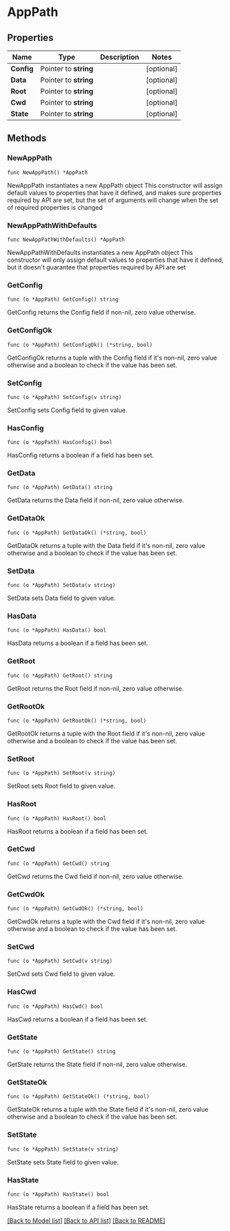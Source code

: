 # AppPath

## Properties

Name | Type | Description | Notes
------------ | ------------- | ------------- | -------------
**Config** | Pointer to **string** |  | [optional]
**Data** | Pointer to **string** |  | [optional]
**Root** | Pointer to **string** |  | [optional]
**Cwd** | Pointer to **string** |  | [optional]
**State** | Pointer to **string** |  | [optional]

## Methods

### NewAppPath

`func NewAppPath() *AppPath`

NewAppPath instantiates a new AppPath object
This constructor will assign default values to properties that have it defined,
and makes sure properties required by API are set, but the set of arguments
will change when the set of required properties is changed

### NewAppPathWithDefaults

`func NewAppPathWithDefaults() *AppPath`

NewAppPathWithDefaults instantiates a new AppPath object
This constructor will only assign default values to properties that have it defined,
but it doesn't guarantee that properties required by API are set

### GetConfig

`func (o *AppPath) GetConfig() string`

GetConfig returns the Config field if non-nil, zero value otherwise.

### GetConfigOk

`func (o *AppPath) GetConfigOk() (*string, bool)`

GetConfigOk returns a tuple with the Config field if it's non-nil, zero value otherwise
and a boolean to check if the value has been set.

### SetConfig

`func (o *AppPath) SetConfig(v string)`

SetConfig sets Config field to given value.

### HasConfig

`func (o *AppPath) HasConfig() bool`

HasConfig returns a boolean if a field has been set.

### GetData

`func (o *AppPath) GetData() string`

GetData returns the Data field if non-nil, zero value otherwise.

### GetDataOk

`func (o *AppPath) GetDataOk() (*string, bool)`

GetDataOk returns a tuple with the Data field if it's non-nil, zero value otherwise
and a boolean to check if the value has been set.

### SetData

`func (o *AppPath) SetData(v string)`

SetData sets Data field to given value.

### HasData

`func (o *AppPath) HasData() bool`

HasData returns a boolean if a field has been set.

### GetRoot

`func (o *AppPath) GetRoot() string`

GetRoot returns the Root field if non-nil, zero value otherwise.

### GetRootOk

`func (o *AppPath) GetRootOk() (*string, bool)`

GetRootOk returns a tuple with the Root field if it's non-nil, zero value otherwise
and a boolean to check if the value has been set.

### SetRoot

`func (o *AppPath) SetRoot(v string)`

SetRoot sets Root field to given value.

### HasRoot

`func (o *AppPath) HasRoot() bool`

HasRoot returns a boolean if a field has been set.

### GetCwd

`func (o *AppPath) GetCwd() string`

GetCwd returns the Cwd field if non-nil, zero value otherwise.

### GetCwdOk

`func (o *AppPath) GetCwdOk() (*string, bool)`

GetCwdOk returns a tuple with the Cwd field if it's non-nil, zero value otherwise
and a boolean to check if the value has been set.

### SetCwd

`func (o *AppPath) SetCwd(v string)`

SetCwd sets Cwd field to given value.

### HasCwd

`func (o *AppPath) HasCwd() bool`

HasCwd returns a boolean if a field has been set.

### GetState

`func (o *AppPath) GetState() string`

GetState returns the State field if non-nil, zero value otherwise.

### GetStateOk

`func (o *AppPath) GetStateOk() (*string, bool)`

GetStateOk returns a tuple with the State field if it's non-nil, zero value otherwise
and a boolean to check if the value has been set.

### SetState

`func (o *AppPath) SetState(v string)`

SetState sets State field to given value.

### HasState

`func (o *AppPath) HasState() bool`

HasState returns a boolean if a field has been set.


[[Back to Model list]](../README.md#documentation-for-models) [[Back to API list]](../README.md#documentation-for-api-endpoints) [[Back to README]](../README.md)
